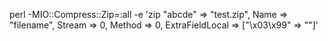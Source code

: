 

perl -MIO::Compress::Zip=:all -e 'zip \"abcde"  => "test.zip", Name => "filename", Stream => 0, Method => 0, ExtraFieldLocal => ["\x03\x99" => ""]'
